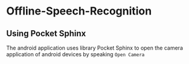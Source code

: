 # Offline-Speech-Recognition
## Using Pocket Sphinx

The android application uses library Pocket Sphinx to open the camera application of android devices by speaking `Open Camera`

